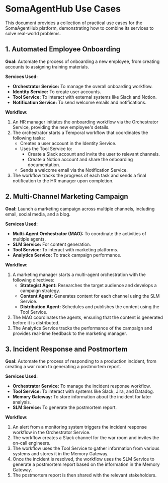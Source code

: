 # SomaAgentHub Use Cases

This document provides a collection of practical use cases for the SomaAgentHub platform, demonstrating how to combine its services to solve real-world problems.

## 1. Automated Employee Onboarding

**Goal:** Automate the process of onboarding a new employee, from creating accounts to assigning training materials.

**Services Used:**

*   **Orchestrator Service:** To manage the overall onboarding workflow.
*   **Identity Service:** To create user accounts.
*   **Tool Service:** To interact with external systems like Slack and Notion.
*   **Notification Service:** To send welcome emails and notifications.

**Workflow:**

1.  An HR manager initiates the onboarding workflow via the Orchestrator Service, providing the new employee's details.
2.  The orchestrator starts a Temporal workflow that coordinates the following tasks:
    *   Creates a user account in the Identity Service.
    *   Uses the Tool Service to:
        *   Create a Slack account and invite the user to relevant channels.
        *   Create a Notion account and share the onboarding documentation.
    *   Sends a welcome email via the Notification Service.
3.  The workflow tracks the progress of each task and sends a final notification to the HR manager upon completion.

## 2. Multi-Channel Marketing Campaign

**Goal:** Launch a marketing campaign across multiple channels, including email, social media, and a blog.

**Services Used:**

*   **Multi-Agent Orchestrator (MAO):** To coordinate the activities of multiple agents.
*   **SLM Service:** For content generation.
*   **Tool Service:** To interact with marketing platforms.
*   **Analytics Service:** To track campaign performance.

**Workflow:**

1.  A marketing manager starts a multi-agent orchestration with the following directives:
    *   **Strategist Agent:** Researches the target audience and develops a campaign strategy.
    *   **Content Agent:** Generates content for each channel using the SLM Service.
    *   **Distribution Agent:** Schedules and publishes the content using the Tool Service.
2.  The MAO coordinates the agents, ensuring that the content is generated before it is distributed.
3.  The Analytics Service tracks the performance of the campaign and provides real-time feedback to the marketing manager.

## 3. Incident Response and Postmortem

**Goal:** Automate the process of responding to a production incident, from creating a war room to generating a postmortem report.

**Services Used:**

*   **Orchestrator Service:** To manage the incident response workflow.
*   **Tool Service:** To interact with systems like Slack, Jira, and Datadog.
*   **Memory Gateway:** To store information about the incident for later analysis.
*   **SLM Service:** To generate the postmortem report.

**Workflow:**

1.  An alert from a monitoring system triggers the incident response workflow in the Orchestrator Service.
2.  The workflow creates a Slack channel for the war room and invites the on-call engineers.
3.  The workflow uses the Tool Service to gather information from various systems and stores it in the Memory Gateway.
4.  Once the incident is resolved, the workflow uses the SLM Service to generate a postmortem report based on the information in the Memory Gateway.
5.  The postmortem report is then shared with the relevant stakeholders.
